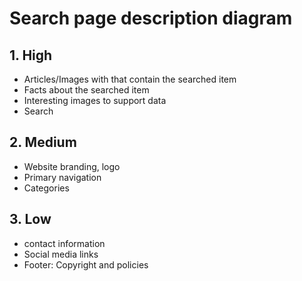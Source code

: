 # Search page description diagram

## 1. High

- Articles/Images with that contain the searched item
- Facts about the searched item
- Interesting images to support data
- Search

## 2. Medium

- Website branding, logo
- Primary navigation
- Categories
## 3. Low

- contact information
- Social media links
- Footer: Copyright and policies